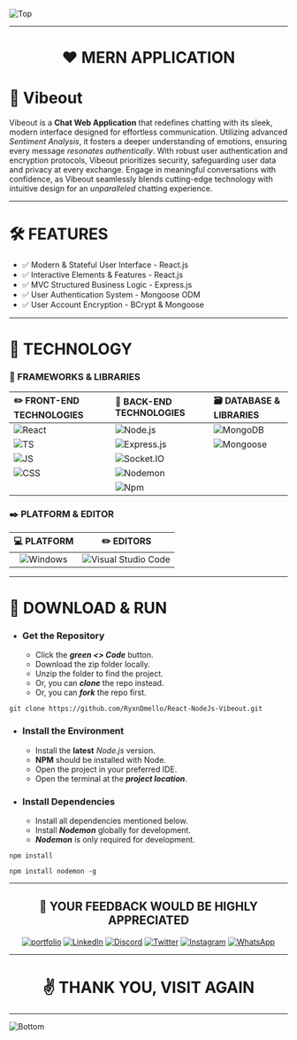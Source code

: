 ![Top](https://github.com/RyxnDmello/WebApp-NodeJs-02/assets/64190011/586e9e9e-c671-44c2-962d-0375f86e34e1)

<hr>

<h1 align="center">❤️ MERN APPLICATION</h1>

# 📂 Vibeout
Vibeout is a **Chat Web Application** that redefines chatting with its sleek, modern interface designed for effortless communication. Utilizing advanced _Sentiment Analysis_, it fosters a deeper understanding of emotions, ensuring every message _resonates authentically_. With robust user authentication and encryption protocols, Vibeout prioritizes security, safeguarding user data and privacy at every exchange. Engage in meaningful conversations with confidence, as Vibeout seamlessly blends cutting-edge technology with intuitive design for an _unparalleled_ chatting experience.

<hr>

# 🛠️ FEATURES
- ✅ Modern & Stateful User Interface - React.js
- ✅ Interactive Elements & Features - React.js
- ✅ MVC Structured Business Logic - Express.js
- ✅ User Authentication System - Mongoose ODM
- ✅ User Account Encryption - BCrypt & Mongoose

<hr>

# 🤖 TECHNOLOGY

### 🚀 FRAMEWORKS & LIBRARIES

| ✏️ FRONT-END TECHNOLOGIES | 🤖 BACK-END TECHNOLOGIES | 🗃️ DATABASE & LIBRARIES |
| :- | :- | :- |
| ![React](https://img.shields.io/badge/react-00002b.svg?style=for-the-badge&logo=react&logoColor=61DAFB) | ![Node.js](https://img.shields.io/badge/node.js-006f00.svg?style=for-the-badge&logo=nodedotjs&logoColor=white) | ![MongoDB](https://img.shields.io/badge/MongoDB-47A248.svg?style=for-the-badge&logo=MongoDB&logoColor=white) | 
![TS](https://img.shields.io/badge/TypeScript-0000af.svg?style=for-the-badge&logo=TypeScript&logoColor=white) | ![Express.js](https://img.shields.io/badge/Express-000000.svg?style=for-the-badge&logo=Express&logoColor=white) | ![Mongoose](https://img.shields.io/badge/Mongoose-880000.svg?style=for-the-badge&logo=Mongoose&logoColor=white) | 
![JS](https://img.shields.io/badge/JavaScript-F7DF1E.svg?style=for-the-badge&logo=JavaScript&logoColor=black) | ![Socket.IO](https://img.shields.io/badge/Socket.io-010101.svg?style=for-the-badge&logo=socketdotio&logoColor=white) | 
| ![CSS](https://img.shields.io/badge/CSS3-1572B6.svg?style=for-the-badge&logo=CSS3&logoColor=white) | ![Nodemon](https://img.shields.io/badge/Nodemon-00a000.svg?style=for-the-badge&logo=Nodemon&logoColor=white) | | ![Vite](https://img.shields.io/badge/Vite-646CFF.svg?style=for-the-badge&logo=Vite&logoColor=white) | ![DotEnv](https://img.shields.io/badge/.ENV-ECD53F.svg?style=for-the-badge&logo=dotenv&logoColor=black) 
| | ![Npm](https://img.shields.io/badge/npm-CB3837.svg?style=for-the-badge&logo=npm&logoColor=white) |



### ✒️ PLATFORM & EDITOR

| 💻 PLATFORM | ✏️ EDITORS |
| :-: | :-: |
| ![Windows](https://img.shields.io/badge/Windows-0078D4.svg?style=for-the-badge&logo=Windows&logoColor=white) | ![Visual Studio Code](https://img.shields.io/badge/Visual%20Studio%20Code-0000ff.svg?style=for-the-badge&logo=Visual-Studio-Code&logoColor=white)

<hr>

# 📌 DOWNLOAD & RUN

- ### Get the Repository 
  - Click the **_green <> Code_** button.
  - Download the zip folder locally.
  - Unzip the folder to find the project.
  - Or, you can _**clone**_ the repo instead.
  - Or, you can _**fork**_ the repo first.
```
git clone https://github.com/RyxnDmello/React-NodeJs-Vibeout.git
```

- ### Install the Environment
  - Install the **latest** _Node.js_ version.
  - **NPM** should be installed with Node.
  - Open the project in your preferred IDE.
  - Open the terminal at the _**project location**_.

- ### Install Dependencies
  - Install all dependencies mentioned below.
  - Install _**Nodemon**_ globally for development.
  - _**Nodemon**_ is only required for development.
```
npm install
```
```
npm install nodemon -g
```

<hr>

<div align="center">
  
## 💎 YOUR FEEDBACK WOULD BE HIGHLY APPRECIATED

[![portfolio](https://img.shields.io/badge/portfolio-00002F?style=for-the-badge&logo=ko-fi&logoColor=white)]()
[![LinkedIn](https://img.shields.io/badge/linkedin-%230077B5.svg?style=for-the-badge&logo=linkedin&logoColor=white)](https://www.linkedin.com/in/ryanndmello/)
[![Discord](https://img.shields.io/badge/Discord-%235865F2.svg?style=for-the-badge&logo=discord&logoColor=white)](https://discord.com/channels/ryxndmello)
[![Twitter](https://img.shields.io/badge/Twitter-%231DA1F2.svg?style=for-the-badge&logo=Twitter&logoColor=white)](https://twitter.com/ryxndmello)
[![Instagram](https://img.shields.io/badge/Instagram-%23BF0020.svg?style=for-the-badge&logo=Instagram&logoColor=white)](https://www.instagram.com/ryxndmello10/)
[![WhatsApp](https://img.shields.io/badge/WhatsApp-%23006F00?style=for-the-badge&logo=whatsapp&logoColor=white)](https://wa.me/9145000789)
</div>

<hr>

<h1 align="center">✌️ THANK YOU, VISIT AGAIN</h1>

<hr>

![Bottom](https://github.com/RyxnDmello/WebApp-NodeJs-02/assets/64190011/7c0a8837-f7ff-4b33-af92-db705f0c7675)
